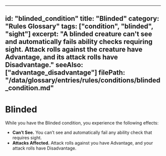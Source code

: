 
---
id: "blinded_condition"
title: "Blinded"
category: "Rules Glossary"
tags: ["condition", "blinded", "sight"]
excerpt: "A blinded creature can't see and automatically fails ability checks requiring sight. Attack rolls against the creature have Advantage, and its attack rolls have Disadvantage."
seeAlso: ["advantage_disadvantage"]
filePath: "/data/glossary/entries/rules/conditions/blinded_condition.md"
---
# Blinded

While you have the Blinded condition, you experience the following effects:

*   **Can’t See.** You can’t see and automatically fail any <span data-term-id="ability_check" class="glossary-term-link-from-markdown">ability check</span> that requires sight.
*   **Attacks Affected.** <span data-term-id="attack_roll" class="glossary-term-link-from-markdown">Attack rolls</span> against you have <span data-term-id="advantage" class="glossary-term-link-from-markdown">Advantage</span>, and your <span data-term-id="attack_roll" class="glossary-term-link-from-markdown">attack rolls</span> have <span data-term-id="advantage_disadvantage" class="glossary-term-link-from-markdown">Disadvantage</span>.
